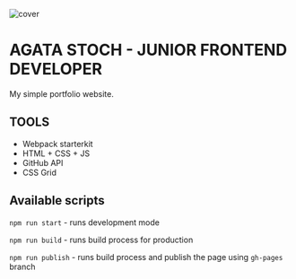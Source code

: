 ![cover](https://agatas23.github.io/cover.png)

# AGATA STOCH - JUNIOR FRONTEND DEVELOPER

My simple portfolio website.

## TOOLS

- Webpack starterkit
- HTML + CSS + JS
- GitHub API
- CSS Grid

## Available scripts

`npm run start` - runs development mode

`npm run build` - runs build process for production

`npm run publish` - runs build process and publish the page using `gh-pages` branch
